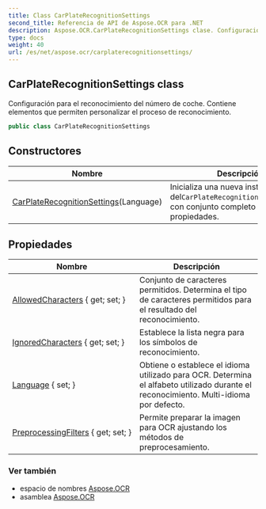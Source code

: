 ```yaml
---
title: Class CarPlateRecognitionSettings
second_title: Referencia de API de Aspose.OCR para .NET
description: Aspose.OCR.CarPlateRecognitionSettings clase. Configuración para el reconocimiento del número de coche. Contiene elementos que permiten personalizar el proceso de reconocimiento.
type: docs
weight: 40
url: /es/net/aspose.ocr/carplaterecognitionsettings/
---
```

## CarPlateRecognitionSettings class

Configuración para el reconocimiento del número de coche. Contiene elementos que permiten personalizar el proceso de reconocimiento.

```csharp
public class CarPlateRecognitionSettings
```

## Constructores

| Nombre | Descripción |
| --- | --- |
| [CarPlateRecognitionSettings](carplaterecognitionsettings/)(Language) | Inicializa una nueva instancia del`CarPlateRecognitionSettings`clase con conjunto completo de propiedades. |

## Propiedades

| Nombre | Descripción |
| --- | --- |
| [AllowedCharacters](../../aspose.ocr/carplaterecognitionsettings/allowedcharacters/) { get; set; } | Conjunto de caracteres permitidos. Determina el tipo de caracteres permitidos para el resultado del reconocimiento. |
| [IgnoredCharacters](../../aspose.ocr/carplaterecognitionsettings/ignoredcharacters/) { get; set; } | Establece la lista negra para los símbolos de reconocimiento. |
| [Language](../../aspose.ocr/carplaterecognitionsettings/language/) { set; } | Obtiene o establece el idioma utilizado para OCR.  Determina el alfabeto utilizado durante el reconocimiento. Multi-idioma por defecto. |
| [PreprocessingFilters](../../aspose.ocr/carplaterecognitionsettings/preprocessingfilters/) { get; set; } | Permite preparar la imagen para OCR ajustando los métodos de preprocesamiento. |

### Ver también

* espacio de nombres [Aspose.OCR](../../aspose.ocr/)
* asamblea [Aspose.OCR](../../)



